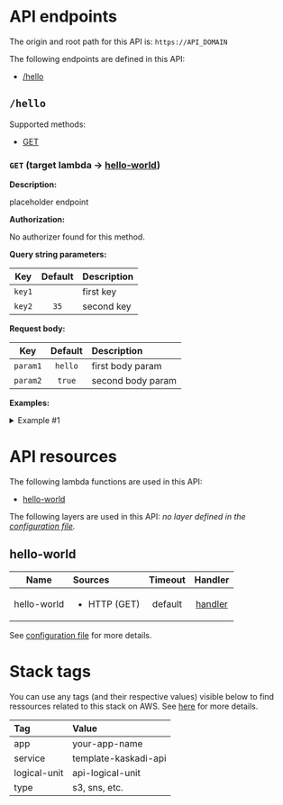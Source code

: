 # API endpoints

The origin and root path for this API is: `https://API_DOMAIN`

The following endpoints are defined in this API:
- [/hello](#/hello)

## `/hello` <a name="/hello"></a>

Supported methods:
- [GET](#hello-GET)

### `GET` (target lambda → [hello-world](#hello-world)) <a name="hello-GET"></a>

**Description:**

placeholder endpoint

**Authorization:**

No authorizer found for this method.

**Query string parameters:**

|   Key  | Default | Description |
| :----: | :-----: | :---------- |
| `key1` |         | first key   |
| `key2` |   `35`  | second key  |

**Request body:**

|    Key   | Default | Description       |
| :------: | :-----: | :---------------- |
| `param1` | `hello` | first body param  |
| `param2` |  `true` | second body param |

**Examples:**

<details>
<summary>Example #1</summary>

_Request:_

```HTTP
GET https://API_DOMAIN/hello?key1=hello&key2=test

Body:
  {
    "param1": "does not make sense in GET",
    "param2": "but this is a test"
  }
```
</details>

# API resources

The following lambda functions are used in this API:
- [hello-world](#hello-world)

The following layers are used in this API:
_no layer defined in the [configuration file](./serverless.yml)._

## hello-world <a name="hello-world"></a>

|     Name    | Sources                      | Timeout |                  Handler                  |
| :---------: | :--------------------------- | :-----: | :---------------------------------------: |
| hello-world | <ul><li>HTTP (GET)</li></ul> | default | [handler](./lambdas/hello-world/index.js) |

See [configuration file](./serverless.yml) for more details.

# Stack tags

You can use any tags (and their respective values) visible below to find ressources related to this stack on AWS. See [here](https://docs.amazonaws.cn/en_us/AWSCloudFormation/latest/UserGuide/aws-properties-resource-tags.html) for more details.

| Tag          | Value                |
| :----------- | :------------------- |
| app          | your-app-name        |
| service      | template-kaskadi-api |
| logical-unit | api-logical-unit     |
| type         | s3, sns, etc.        |